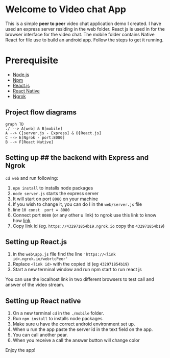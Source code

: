 # Welcome to Video chat App

This is a simple **peer to peer** video chat application demo I created. I have used an express server residing in the web folder. React js is used in for the browser interface for the video chat. The mobile folder contains Native React for file use to build an android app. Follow the steps to get it running.

# Prerequisite

- [Node.js](https://nodejs.org/en/)
- [Npm](https://www.npmjs.com/get-npm)
- [React.js](https://reactjs.org)
- [React Native](https://reactnative.dev)
- [Ngrok](https://ngrok.com)


## Project flow diagrams
```mermaid
graph TD
./ --> A[web] & B[mobile] 
A --> C[server.js - Express] & D[React.js]
C --> E[Ngrok - port:8080]
B --> F[React Native]
```


## Setting up ## the backend with Express and Ngrok
 `cd web` and run following:
1. `npm install` to  installs node packages
2. `node server.js` starts the express server
3. It will start on port `8080` on your machine 
4. If you wish to change it, you can do I in the `web/server.js` file
5. line `10 const  port = 8080`
6. Connect port `8080` (or any other u link) to ngrok use this link to know how [link](https://ngrok.com)
7. Copy link id (eg. `https://432971854b19.ngrok.io`  copy the `432971854b19`)

## Setting up React.js
1. in the `web\app.js` file find the line `'https://<link id>.ngrok.io/webrtcPeer'`
2. Replace `<link id>` with the copied id (eg `432971854b19`)
3. Start  a new terminal window and run npm start to run react js

You can use the localhost link in two different browsers to test call and answer of the video stream.

## Setting up React native 
1. On a new terminal `cd` in the `./mobile` folder.
2. Run `npm install` to  installs node packages
3. Make sure u have the correct android environment set up.
4. When u run the app paste the server id in the text field on the app.
5. You can call another pear.
6. When you receive a call the answer button will change color

Enjoy the app!
